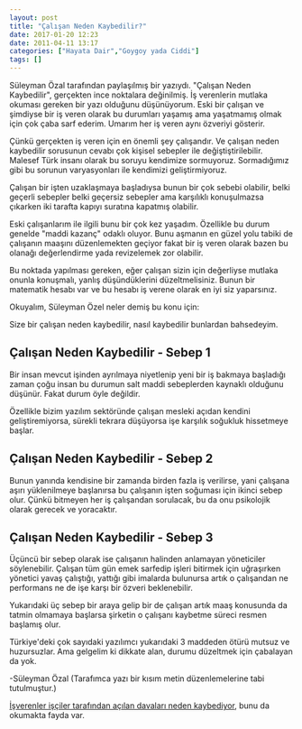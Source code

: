 ```yaml
---
layout: post
title: "Çalışan Neden Kaybedilir?"
date: 2017-01-20 12:23
date: 2011-04-11 13:17
categories: ["Hayata Dair","Goygoy yada Ciddi"]
tags: []
---
```


Süleyman Özal tarafından paylaşılmış bir yazıydı. "Çalışan Neden Kaybedilir", gerçekten ince noktalara değinilmiş. İş verenlerin mutlaka okuması gereken bir yazı olduğunu düşünüyorum. Eski bir çalışan ve şimdiyse bir iş veren olarak bu durumları yaşamış ama yaşatmamış olmak için çok çaba sarf ederim. Umarım her iş veren aynı özveriyi gösterir. 

Çünkü gerçekten iş veren için en önemli şey çalışandır. Ve çalışan neden kaybedilir sorusunun cevabı çok kişisel sebepler ile değiştiştirilebilir. Malesef Türk insanı olarak bu soruyu kendimize sormuyoruz. Sormadığımız gibi bu sorunun varyasyonları ile kendimizi geliştirmiyoruz. 

Çalışan bir işten uzaklaşmaya başladıysa bunun bir çok sebebi olabilir, belki geçerli sebepler belki geçersiz sebepler ama karşılıklı konuşulmazsa çıkarken iki tarafta kapıyı suratına kapatmış olabilir.

Eski çalışanlarım ile ilgili bunu bir çok kez yaşadım. Özellikle bu durum genelde "maddi kazanç" odaklı oluyor. Bunu aşmanın en güzel yolu tabiki de çalışanın maaşını düzenlemekten geçiyor fakat bir iş veren olarak bazen bu olanağı değerlendirme yada revizelemek zor olabilir. 

Bu noktada yapılması gereken, eğer çalışan sizin için değerliyse mutlaka onunla konuşmalı, yanlış düşündüklerini düzeltmelisiniz. Bunun bir matematik hesabı var ve bu hesabı iş verene olarak en iyi siz yaparsınız.

Okuyalım, Süleyman Özel neler demiş bu konu için:

Size bir çalışan neden kaybedilir, nasıl kaybedilir bunlardan bahsedeyim.

## Çalışan Neden Kaybedilir - Sebep 1
Bir insan mevcut işinden ayrılmaya niyetlenip yeni bir iş bakmaya başladığı zaman çoğu insan bu durumun salt maddi sebeplerden kaynaklı olduğunu düşünür. Fakat durum öyle değildir.

Özellikle bizim yazılım sektöründe çalışan mesleki açıdan kendini geliştiremiyorsa, sürekli tekrara düşüyorsa işe karşılık soğukluk hissetmeye başlar.

## Çalışan Neden Kaybedilir - Sebep 2
Bunun yanında kendisine bir zamanda birden fazla iş verilirse, yani çalışana aşırı yüklenilmeye başlanırsa bu çalışanın işten soğuması için ikinci sebep olur. Çünkü bitmeyen her iş çalışandan sorulacak, bu da onu psikolojik olarak gerecek ve yoracaktır.

## Çalışan Neden Kaybedilir - Sebep 3
Üçüncü bir sebep olarak ise çalışanın halinden anlamayan yöneticiler söylenebilir. Çalışan tüm gün emek sarfedip işleri bitirmek için uğraşırken yönetici yavaş çalıştığı, yattığı gibi imalarda bulunursa artık o çalışandan ne performans ne de işe karşı bir özveri beklenebilir.

Yukarıdaki üç sebep bir araya gelip bir de çalışan artık maaş konusunda da tatmin olmamaya başlarsa şirketin o çalışanı kaybetme süreci resmen başlamış olur.

Türkiye'deki çok sayıdaki yazılımcı yukarıdaki 3 maddeden ötürü mutsuz ve huzursuzlar. Ama gelgelim ki dikkate alan, durumu düzeltmek için çabalayan da yok.

-Süleyman Özal (Tarafımca yazı bir kısım metin düzenlemelerine tabi tutulmuştur.)

[İşverenler işçiler tarafından açılan davaları neden kaybediyor](https://sakirgulsever.wordpress.com/isverenlerdavalar/), bunu da okumakta fayda var.